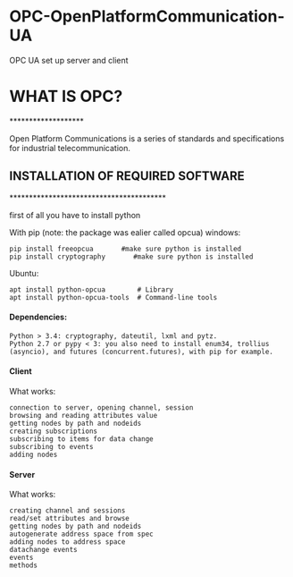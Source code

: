 # OPC-OpenPlatformCommunication-UA
OPC UA set up server and client

<h1>WHAT IS OPC?</h1>
*******************

Open Platform Communications is a series of standards and specifications for industrial telecommunication.


<h2>INSTALLATION OF REQUIRED SOFTWARE</h2>
****************************************

first of all you have to install python 

With pip (note: the package was ealier called opcua)
windows:

    pip install freeopcua       #make sure python is installed
    pip install cryptography       #make sure python is installed

Ubuntu:

    apt install python-opcua        # Library
    apt install python-opcua-tools  # Command-line tools

<h4>Dependencies:</h4>

    Python > 3.4: cryptography, dateutil, lxml and pytz.
    Python 2.7 or pypy < 3: you also need to install enum34, trollius (asyncio), and futures (concurrent.futures), with pip for example.


<h4>Client</h4>

What works:

    connection to server, opening channel, session
    browsing and reading attributes value
    getting nodes by path and nodeids
    creating subscriptions
    subscribing to items for data change
    subscribing to events
    adding nodes
    
<h4>Server</h4>

What works:

    creating channel and sessions
    read/set attributes and browse
    getting nodes by path and nodeids
    autogenerate address space from spec
    adding nodes to address space
    datachange events
    events
    methods
